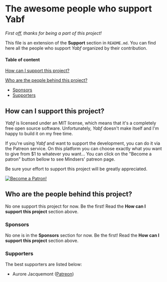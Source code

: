 # The awesome people who support Yabf

*First off, thanks for being a part of this project!*

This file is an extension of the **Support** section in `README.md`. You can find here all the people who support *Yabf* organized by their contribution.

#### Table of content

[How can I support this project?](#how-can-i-support-this-project)

[Who are the people behind this project?](#who-are-the-people-behind-this-project)

* [Sponsors](#sponsors)
* [Supporters](#supporters)

## How can I support this project?

*Yabf* is licensed under an MIT license, which means that it's a completely free open source software. Unfortunately, *Yabf* doesn't make itself and I'm happy to build it on my free time.

If you're using *Yabf* and want to support the development, you can do it via the Patreon service. On this platform you can choose exactly what you want to give from $1 to whatever you want... You can click on the "Become a patron" button bellow to see Mindsers' patreon page.

Be sure your effort to support this project will be greatly appreciated.

[![Become a Patron!](https://c5.patreon.com/external/logo/become_a_patron_button.png)](https://www.patreon.com/bePatron?u=9715649)

## Who are the people behind this project?

No one support this project for now. Be the first! Read the **How can I support this project** section above.

### Sponsors

No one is in the **Sponsors** section for now. Be the first! Read the **How can I support this project** section above.

### Supporters

The best supporters are listed below:

- Aurore Jacquemont ([Patreon](https://www.patreon.com/user/creators?u=15255739))
